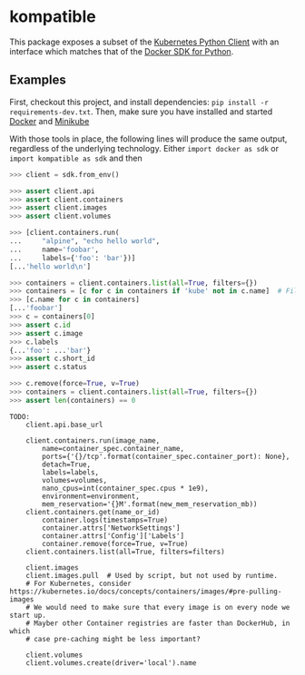 # kompatible

This package exposes a subset of the
[Kubernetes Python Client](https://github.com/kubernetes-client/python/)
with an interface which matches that of the
[Docker SDK for Python](https://docker-py.readthedocs.io/en/stable/).

## Examples

First, checkout this project, and install dependencies:
`pip install -r requirements-dev.txt`.
Then, make sure you have installed and started
[Docker](https://docs.docker.com/docker-for-mac/install/)
and [Minikube](https://kubernetes.io/docs/tutorials/hello-minikube/#create-a-minikube-cluster)

With those tools in place, the following lines will produce the same output,
regardless of the underlying technology. Either `import docker as sdk`
or `import kompatible as sdk` and then

```python
>>> client = sdk.from_env()

>>> assert client.api
>>> assert client.containers
>>> assert client.images
>>> assert client.volumes

>>> [client.containers.run(
...     "alpine", "echo hello world",
...     name='foobar',
...     labels={'foo': 'bar'})]
[...'hello world\n']

>>> containers = client.containers.list(all=True, filters={})
>>> containers = [c for c in containers if 'kube' not in c.name]  # Filter for Docker
>>> [c.name for c in containers]
[...'foobar']
>>> c = containers[0]
>>> assert c.id
>>> assert c.image
>>> c.labels
{...'foo': ...'bar'}
>>> assert c.short_id
>>> assert c.status

>>> c.remove(force=True, v=True)
>>> containers = client.containers.list(all=True, filters={})
>>> assert len(containers) == 0

```


```
TODO:
    client.api.base_url
    
    client.containers.run(image_name,
        name=container_spec.container_name,
        ports={'{}/tcp'.format(container_spec.container_port): None},
        detach=True,
        labels=labels,
        volumes=volumes,
        nano_cpus=int(container_spec.cpus * 1e9),
        environment=environment,
        mem_reservation='{}M'.format(new_mem_reservation_mb))
    client.containers.get(name_or_id)
        container.logs(timestamps=True)
        container.attrs['NetworkSettings']
        container.attrs['Config']['Labels']
        container.remove(force=True, v=True)
    client.containers.list(all=True, filters=filters)
    
    client.images
    client.images.pull  # Used by script, but not used by runtime.
    # For Kubernetes, consider https://kubernetes.io/docs/concepts/containers/images/#pre-pulling-images
    # We would need to make sure that every image is on every node we start up.
    # Mayber other Container registries are faster than DockerHub, in which
    # case pre-caching might be less important?
    
    client.volumes
    client.volumes.create(driver='local').name
```